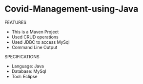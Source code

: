# Covid-Management-using-Java
FEATURES
* This is a Maven Project
* Used CRUD operations
* Used JDBC to access MySql
* Command Line Output

SPECIFICATIONS
* Language: Java
* Database: MySql
* Tool: Eclipse
